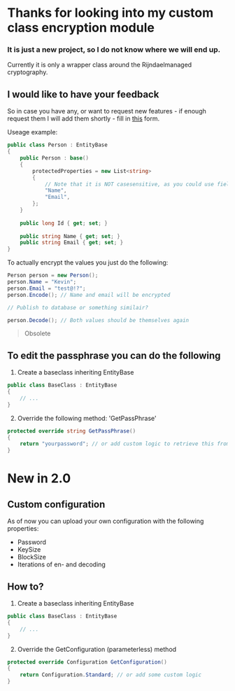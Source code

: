 # Thanks for looking into my custom class encryption module
### It is just a new project, so I do not know where we will end up.

Currently it is only a wrapper class around the Rijndaelmanaged cryptography.

## I would like to have your feedback
So in case you have any, or want to request new features - if enough request them I will add them shortly - fill in [this](https://docs.google.com/forms/d/e/1FAIpQLScEEG5srRuAewsxFCKtZKA5JK2-lAhf3UAYOMaHc9LkDKxGiA/viewform?usp=sf_link) form.

Useage example:
```csharp
public class Person : EntityBase
{
	public Person : base()
	{ 
		protectedProperties = new List<string>
		{
			// Note that it is NOT casesensitive, as you could use fields/properties together
			"Name",
			"Email",
		};
	}
	
	public long Id { get; set; }
	
	public string Name { get; set; }
	public string Email { get; set; }
}
```

To actually encrypt the values you just do the following:
```csharp
Person person = new Person();
person.Name = "Kevin";
person.Email = "test@!?";
person.Encode(); // Name and email will be encrypted

// Publish to database or something similair?

person.Decode(); // Both values should be themselves again
```

> Obsolete
## To edit the passphrase you can do the following

1. Create a baseclass inheriting EntityBase
```csharp
public class BaseClass : EntityBase
{
	// ...
}
```

2. Override the following method: 'GetPassPhrase'
```csharp
protected override string GetPassPhrase()
{
	return "yourpassword"; // or add custom logic to retrieve this from a file
}
```

# New in 2.0
## Custom configuration

As of now you can upload your own configuration with the following properties:
 * Password
 * KeySize
 * BlockSize
 * Iterations of en- and decoding
 
## How to?

1. Create a baseclass inheriting EntityBase
```csharp
public class BaseClass : EntityBase
{
	// ...
}
```

2. Override the GetConfiguration (parameterless) method
```csharp
protected override Configuration GetConfiguration()
{
	return Configuration.Standard; // or add some custom logic
}
```